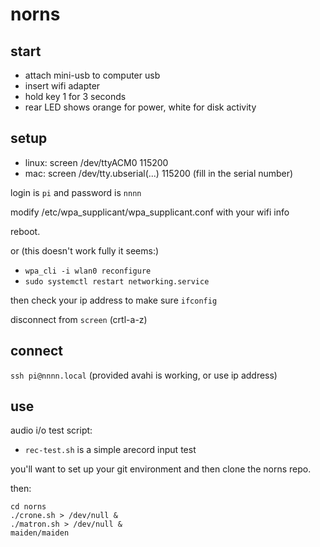 # norns

## start

* attach mini-usb to computer usb
* insert wifi adapter
* hold key 1 for 3 seconds
* rear LED shows orange for power, white for disk activity

## setup

* linux: screen /dev/ttyACM0 115200
* mac: screen /dev/tty.ubserial(...) 115200 (fill in the serial number)

login is `pi` and password is `nnnn`

modify /etc/wpa_supplicant/wpa_supplicant.conf with your wifi info

reboot.

or (this doesn't work fully it seems:)

* `wpa_cli -i wlan0 reconfigure`
* `sudo systemctl restart networking.service`

then check your ip address to make sure `ifconfig`

disconnect from `screen` (crtl-a-z) 

## connect

`ssh pi@nnnn.local` (provided avahi is working, or use ip address)


## use

audio i/o test script:

* `rec-test.sh` is a simple arecord input test

you'll want to set up your git environment and then clone the norns repo.  

then:

```
cd norns
./crone.sh > /dev/null &
./matron.sh > /dev/null &
maiden/maiden
```
